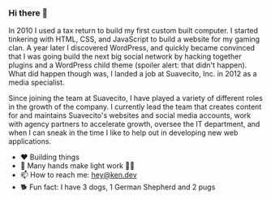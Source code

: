 ### Hi there 👋

In 2010 I used a tax return to build my first custom built computer. I started tinkering with HTML, CSS, and JavaScript to build a website for my gaming clan. A year later I discovered WordPress, and quickly became convinced that I was going build the next big social network by hacking together plugins and a WordPress child theme (spoiler alert: that didn't happen). What did happen though was, I landed a job at Suavecito, Inc. in 2012 as a media specialist.

Since joining the team at Suavecito, I have played a variety of different roles in the growth of the company. I currently lead the team that creates content for and maintains Suavecito's websites and social media accounts, work with agency partners to accelerate growth, oversee the IT department, and when I can sneak in the time I like to help out in developing new web applications.
- ❤️ Building things
- 🤝 Many hands make light work 👊🤘
- 📫 How to reach me: hey@ken.dev
- 🐕 Fun fact: I have 3 dogs, 1 German Shepherd and 2 pugs
